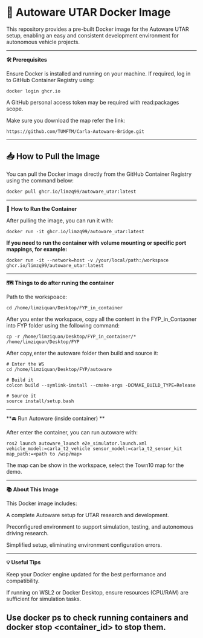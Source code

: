 # 🚗 Autoware UTAR Docker Image

This repository provides a pre-built Docker image for the Autoware UTAR setup, enabling an easy and consistent development environment for autonomous vehicle projects.

---


**🛠️ Prerequisites**

Ensure Docker is installed and running on your machine.
If required, log in to GitHub Container Registry using:
```
docker login ghcr.io
```
A GitHub personal access token may be required with read:packages scope.


Make sure you download the map refer the link:
```
https://github.com/TUMFTM/Carla-Autoware-Bridge.git
```
---



## 📥 How to Pull the Image

You can pull the Docker image directly from the GitHub Container Registry using the command below:

```bash
docker pull ghcr.io/limzq99/autoware_utar:latest

```
---


**🚀 How to Run the Container**

After pulling the image, you can run it with:
```
docker run -it ghcr.io/limzq99/autoware_utar:latest
```
**If you need to run the container with volume mounting or specific port mappings, for example:**
```
docker run -it --network=host -v /your/local/path:/workspace ghcr.io/limzq99/autoware_utar:latest

```
---




**🗺️ Things to do after runing the container**

Path to the workspoace:
```
cd /home/limziquan/Desktop/FYP_in_container
```

After you enter the workspace, copy all the content in the FYP_in_Contaoner into FYP folder using the following command:
```
cp -r /home/limziquan/Desktop/FYP_in_container/* /home/limziquan/Desktop/FYP
```

After copy,enter the autoware folder then build and source it:
```
# Enter the WS
cd /home/limziquan/Desktop/FYP/autoware

# Build it
colcon build --symlink-install --cmake-args -DCMAKE_BUILD_TYPE=Release

# Source it
source install/setup.bash
```
---



**🚘 Run Autoware (inside container) **

After enter the container, you can run autoware with:
```
ros2 launch autoware_launch e2e_simulator.launch.xml vehicle_model:=carla_t2_vehicle sensor_model:=carla_t2_sensor_kit map_path:=<path to /wsp/map>
```

The map can be show in the workspace, select the Town10 map for the demo.

---



**📚 About This Image**

This Docker image includes:

A complete Autoware setup for UTAR research and development.

Preconfigured environment to support simulation, testing, and autonomous driving research.

Simplified setup, eliminating environment configuration errors.

---


**💡 Useful Tips**

Keep your Docker engine updated for the best performance and compatibility.

If running on WSL2 or Docker Desktop, ensure resources (CPU/RAM) are sufficient for simulation tasks.

Use docker ps to check running containers and docker stop <container_id> to stop them.
---


